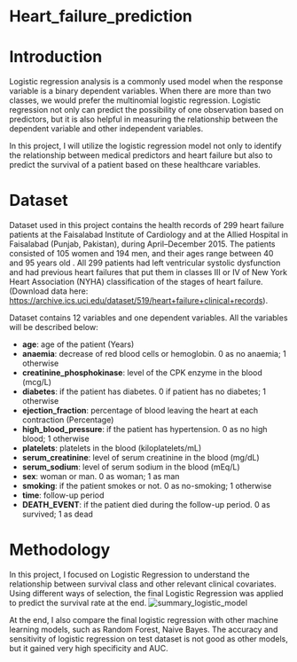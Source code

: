# Heart_failure_prediction
# Introduction

Logistic regression analysis is a commonly used model when the response variable is a binary dependent variables. When there are more than two classes, we would prefer the multinomial logistic regression. Logistic regression not only can predict the possibility of one observation based on predictors, but it is also helpful in measuring the relationship between the dependent variable and other independent variables.

In this project, I will utilize the logistic regression model not only to identify the relationship between medical predictors and heart failure but also  to predict the survival of a patient based on these healthcare variables. 

# Dataset

Dataset used in this project contains the health records of 299 heart failure patients at the Faisalabad Institute of Cardiology and at the Allied Hospital in Faisalabad (Punjab, Pakistan), during April–December 2015. The patients consisted of 105 women and 194 men, and their ages range between 40 and 95 years old . All 299 patients had left ventricular systolic dysfunction and had previous heart failures that put them in classes III or IV of New York Heart Association (NYHA) classification of the stages of heart failure. (Download data here: https://archive.ics.uci.edu/dataset/519/heart+failure+clinical+records).

Dataset contains 12 variables and one dependent variables. All the variables will be described below: 

* **age**: age of the patient (Years)
* **anaemia**: decrease of red blood cells or hemoglobin. 0 as no anaemia; 1 otherwise
* **creatinine_phosphokinase**: level of the CPK enzyme in the blood (mcg/L)
* **diabetes**: if the patient has diabetes. 0 if patient has no diabetes; 1 otherwise
* **ejection_fraction**: percentage of blood leaving the heart at each contraction (Percentage)
* **high_blood_pressure**: if the patient has hypertension. 0 as no high blood; 1 otherwise
* **platelets**: platelets in the blood (kiloplatelets/mL) 
* **serum_creatinine**: level of serum creatinine in the blood (mg/dL)
* **serum_sodium**: level of serum sodium in the blood (mEq/L)
* **sex**: woman or man. 0 as woman; 1 as man
* **smoking**: if the patient smokes or not. 0 as no-smoking; 1 otherwise
* **time**: follow-up period
* **DEATH_EVENT**: if the patient died during the follow-up period. 0 as survived; 1 as dead

# Methodology

In this project, I focused on Logistic Regression to understand the relationship between survival class and other relevant clinical covariates. Using different ways of selection, the final Logistic Regression was applied to predict the survival rate at the end.
![summary_logistic_model](https://github.com/quocng99/Survival_Rate_Prediction/assets/124481291/b27830cb-82df-486d-aefd-4b94642c51fc)

At the end, I also compare the final logistic regression with other machine learning models, such as Random Forest, Naive Bayes. The accuracy and sensitivity of logistic regression on test dataset is not good as other models, but it gained very high specificity and AUC. 



